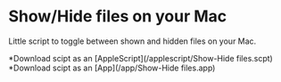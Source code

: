 # Show/Hide files on your Mac

Little script to toggle between shown and hidden files on your Mac.

*Download scipt as an [AppleScript](/applescript/Show-Hide files.scpt)
*Download scipt as an [App](/app/Show-Hide files.app)